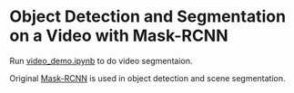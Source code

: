# Object Detection and Segmentation on a Video with Mask-RCNN

Run [video_demo.ipynb](samples/video_demo.ipynb) to do video segmentaion.

Original [Mask-RCNN](https://github.com/matterport/Mask_RCNN) is used in object detection and scene segmentation.
